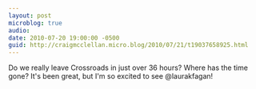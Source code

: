 ```yaml
---
layout: post
microblog: true
audio: 
date: 2010-07-20 19:00:00 -0500
guid: http://craigmcclellan.micro.blog/2010/07/21/t19037658925.html
---
```

Do we really leave Crossroads in just over 36 hours?  Where has the time gone?  It's been great, but I'm so excited to see @laurakfagan!
